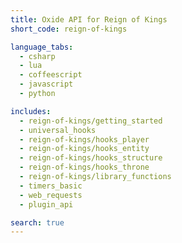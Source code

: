 ```yaml
---
title: Oxide API for Reign of Kings
short_code: reign-of-kings

language_tabs:
  - csharp
  - lua
  - coffeescript
  - javascript
  - python

includes:
  - reign-of-kings/getting_started
  - universal_hooks
  - reign-of-kings/hooks_player
  - reign-of-kings/hooks_entity
  - reign-of-kings/hooks_structure
  - reign-of-kings/hooks_throne
  - reign-of-kings/library_functions
  - timers_basic
  - web_requests
  - plugin_api

search: true
---
```


